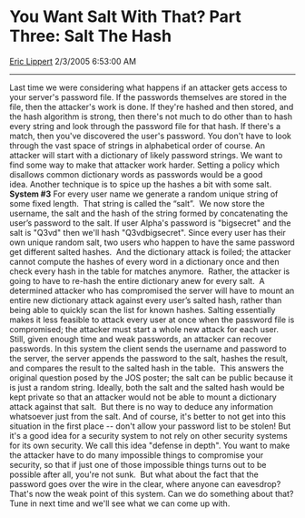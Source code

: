 # You Want Salt With That? Part Three: Salt The Hash

[Eric Lippert](https://social.msdn.microsoft.com/profile/Eric%20Lippert) 2/3/2005 6:53:00 AM

-----

Last time we were considering what happens if an attacker gets access to your server's password file. If the passwords themselves are stored in the file, then the attacker's work is done. If they're hashed and then stored, and the hash algorithm is strong, then there's not much to do other than to hash every string and look through the password file for that hash. If there's a match, then you've discovered the user's password. You don't have to look through the vast space of strings in alphabetical order of course. An attacker will start with a dictionary of likely password strings. We want to find some way to make that attacker work harder. Setting a policy which disallows common dictionary words as passwords would be a good idea. Another technique is to spice up the hashes a bit with some salt. **System \#3** For every user name we generate a random unique string of some fixed length.  That string is called the “salt”.  We now store the username, the salt and the hash of the string formed by concatenating the user’s password to the salt. If user Alpha's password is "bigsecret" and the salt is "Q3vd" then we'll hash "Q3vdbigsecret". Since every user has their own unique random salt, two users who happen to have the same password get different salted hashes.  And the dictionary attack is foiled; the attacker cannot compute the hashes of every word in a dictionary once and then check every hash in the table for matches anymore.  Rather, the attacker is going to have to re-hash the entire dictionary anew for every salt.  A determined attacker who has compromised the server will have to mount an entire new dictionary attack against every user’s salted hash, rather than being able to quickly scan the list for known hashes. Salting essentially makes it less feasible to attack every user at once when the password file is compromised; the attacker must start a whole new attack for each user.  Still, given enough time and weak passwords, an attacker can recover passwords. In this system the client sends the username and password to the server, the server appends the password to the salt, hashes the result, and compares the result to the salted hash in the table.  This answers the original question posed by the JOS poster; the salt can be public because it is just a random string. Ideally, both the salt and the salted hash would be kept private so that an attacker would not be able to mount a dictionary attack against that salt.  But there is no way to deduce any information whatsoever just from the salt. And of course, it's better to not get into this situation in the first place -- don't allow your password list to be stolen\! But it's a good idea for a security system to not rely on other security systems for its own security. We call this idea "defense in depth". You want to make the attacker have to do many impossible things to compromise your security, so that if just one of those impossible things turns out to be possible after all, you're not sunk.  But what about the fact that the password goes over the wire in the clear, where anyone can eavesdrop? That's now the weak point of this system. Can we do something about that? Tune in next time and we'll see what we can come up with.


